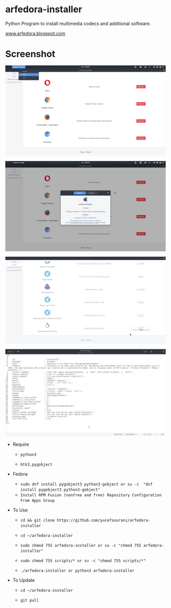 # arfedora-installer
Python Program to  install multimedia codecs and additional software.

www.arfedora.blogspot.com




# Screenshot

![Alt text](https://raw.githubusercontent.com/yucefsourani/arfedora-installer/master/Screenshot%20from%202017-05-28%2018-18-29.jpg "Screenshot")

![Alt text](https://raw.githubusercontent.com/yucefsourani/arfedora-installer/master/Screenshot%20from%202017-05-28%2018-18-48.jpg "Screenshot")

![Alt text](https://raw.githubusercontent.com/yucefsourani/arfedora-installer/master/Screenshot%20from%202017-05-28%2018-19-39.jpg "Screenshot")

![Alt text](https://raw.githubusercontent.com/yucefsourani/arfedora-installer/master/Screenshot%20from%202017-05-28%2018-25-02.jpg "Screenshot")



* Require
 
  * ``` python3 ```

  * ``` Gtk3,pygobject ```


* Fedora
 
  * ``` sudo dnf install pygobject3 python3-gobject or su -c  "dnf install pygobject3 python3-gobject" ```
  * ``` Install RPM Fusion (nonfree and free) Repository Configuration From Apps Group ```

 
 

* To Use
 
  * ``` cd && git clone https://github.com/yucefsourani/arfedora-installer ```
 
  * ``` cd ~/arfedora-installer  ```
  
  * ``` sudo chmod 755 arfedora-installer or su -c "chmod 755 arfedora-installer" ```

  * ``` sudo chmod 755 scripts/* or su -c "chmod 755 scripts/*" ```
  
  * ``` ./arfedora-installer or python3 arfedora-installer ```

   
   
 
 
 * To Update
 
   * ``` cd ~/arfedora-installer ```

   * ``` git pull ```


